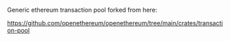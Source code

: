 Generic ethereum transaction pool forked from here:

https://github.com/openethereum/openethereum/tree/main/crates/transaction-pool
